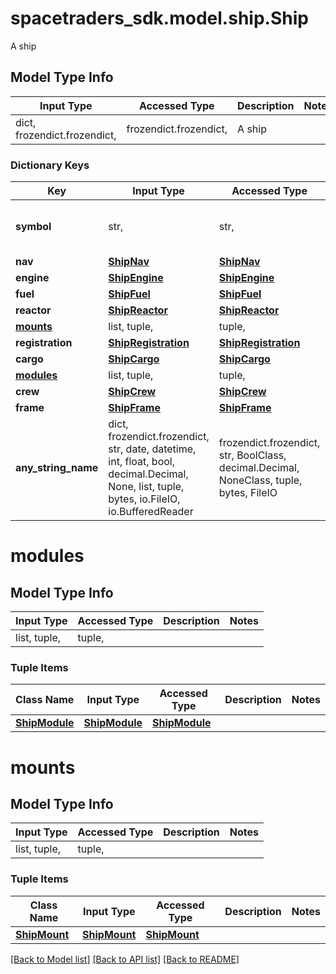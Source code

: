 # spacetraders_sdk.model.ship.Ship

A ship

## Model Type Info
Input Type | Accessed Type | Description | Notes
------------ | ------------- | ------------- | -------------
dict, frozendict.frozendict,  | frozendict.frozendict,  | A ship | 

### Dictionary Keys
Key | Input Type | Accessed Type | Description | Notes
------------ | ------------- | ------------- | ------------- | -------------
**symbol** | str,  | str,  | The globally unique identifier of the ship in the following format: &#x60;[AGENT_SYMBOL]_[HEX_ID]&#x60; | 
**nav** | [**ShipNav**](ShipNav.md) | [**ShipNav**](ShipNav.md) |  | 
**engine** | [**ShipEngine**](ShipEngine.md) | [**ShipEngine**](ShipEngine.md) |  | 
**fuel** | [**ShipFuel**](ShipFuel.md) | [**ShipFuel**](ShipFuel.md) |  | 
**reactor** | [**ShipReactor**](ShipReactor.md) | [**ShipReactor**](ShipReactor.md) |  | 
**[mounts](#mounts)** | list, tuple,  | tuple,  |  | 
**registration** | [**ShipRegistration**](ShipRegistration.md) | [**ShipRegistration**](ShipRegistration.md) |  | 
**cargo** | [**ShipCargo**](ShipCargo.md) | [**ShipCargo**](ShipCargo.md) |  | 
**[modules](#modules)** | list, tuple,  | tuple,  |  | 
**crew** | [**ShipCrew**](ShipCrew.md) | [**ShipCrew**](ShipCrew.md) |  | 
**frame** | [**ShipFrame**](ShipFrame.md) | [**ShipFrame**](ShipFrame.md) |  | 
**any_string_name** | dict, frozendict.frozendict, str, date, datetime, int, float, bool, decimal.Decimal, None, list, tuple, bytes, io.FileIO, io.BufferedReader | frozendict.frozendict, str, BoolClass, decimal.Decimal, NoneClass, tuple, bytes, FileIO | any string name can be used but the value must be the correct type | [optional]

# modules

## Model Type Info
Input Type | Accessed Type | Description | Notes
------------ | ------------- | ------------- | -------------
list, tuple,  | tuple,  |  | 

### Tuple Items
Class Name | Input Type | Accessed Type | Description | Notes
------------- | ------------- | ------------- | ------------- | -------------
[**ShipModule**](ShipModule.md) | [**ShipModule**](ShipModule.md) | [**ShipModule**](ShipModule.md) |  | 

# mounts

## Model Type Info
Input Type | Accessed Type | Description | Notes
------------ | ------------- | ------------- | -------------
list, tuple,  | tuple,  |  | 

### Tuple Items
Class Name | Input Type | Accessed Type | Description | Notes
------------- | ------------- | ------------- | ------------- | -------------
[**ShipMount**](ShipMount.md) | [**ShipMount**](ShipMount.md) | [**ShipMount**](ShipMount.md) |  | 

[[Back to Model list]](../../README.md#documentation-for-models) [[Back to API list]](../../README.md#documentation-for-api-endpoints) [[Back to README]](../../README.md)


